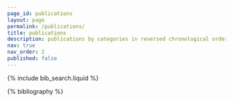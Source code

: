 ```yaml
---
page_id: publications
layout: page
permalink: /publications/
title: publications
description: publications by categories in reversed chronological order. generated by jekyll-scholar.
nav: true
nav_order: 2
published: false
---
```


<!-- _pages/publications.md -->

<!-- Bibsearch Feature -->

{% include bib_search.liquid %}

<div class="publications">

{% bibliography %}

</div>
